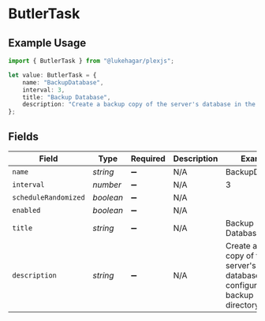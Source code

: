 # ButlerTask

## Example Usage

```typescript
import { ButlerTask } from "@lukehagar/plexjs";

let value: ButlerTask = {
    name: "BackupDatabase",
    interval: 3,
    title: "Backup Database",
    description: "Create a backup copy of the server's database in the configured backup directory",
};
```

## Fields

| Field                                                                            | Type                                                                             | Required                                                                         | Description                                                                      | Example                                                                          |
| -------------------------------------------------------------------------------- | -------------------------------------------------------------------------------- | -------------------------------------------------------------------------------- | -------------------------------------------------------------------------------- | -------------------------------------------------------------------------------- |
| `name`                                                                           | *string*                                                                         | :heavy_minus_sign:                                                               | N/A                                                                              | BackupDatabase                                                                   |
| `interval`                                                                       | *number*                                                                         | :heavy_minus_sign:                                                               | N/A                                                                              | 3                                                                                |
| `scheduleRandomized`                                                             | *boolean*                                                                        | :heavy_minus_sign:                                                               | N/A                                                                              |                                                                                  |
| `enabled`                                                                        | *boolean*                                                                        | :heavy_minus_sign:                                                               | N/A                                                                              |                                                                                  |
| `title`                                                                          | *string*                                                                         | :heavy_minus_sign:                                                               | N/A                                                                              | Backup Database                                                                  |
| `description`                                                                    | *string*                                                                         | :heavy_minus_sign:                                                               | N/A                                                                              | Create a backup copy of the server's database in the configured backup directory |